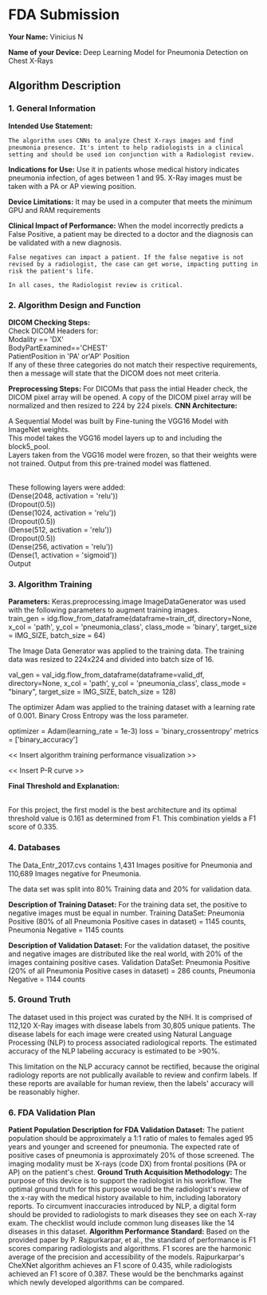 # FDA  Submission

**Your Name:** Vinicius N

**Name of your Device:** Deep Learning Model for Pneumonia Detection on Chest X-Rays

## Algorithm Description 

### 1. General Information


**Intended Use Statement:** 

    The algorithm uses CNNs to analyze Chest X-rays images and find pneumonia presence. It's intent to help radiologists in a clinical setting and should be used ion conjunction with a Radiologist review.

**Indications for Use:**
    Use it in patients whose medical history indicates pneumonia infection, of ages between 1 and 95. X-Ray images must be taken with a PA or AP viewing position.

**Device Limitations:**
    It may be used in a computer that meets the minimum GPU and RAM requirements

**Clinical Impact of Performance:**
    When the model incorrectly predicts a False Positive, a patient may be directed to a doctor and the diagnosis can be validated with a new diagnosis.

    False negatives can impact a patient. If the false negative is not revised by a radiologist, the case can get worse, impacting putting in risk the patient's life.

    In all cases, the Radiologist review is critical.

### 2. Algorithm Design and Function



**DICOM Checking Steps:**
<br>Check DICOM Headers for: 
<br>Modality == 'DX'
<br>BodyPartExamined=='CHEST'
<br>PatientPosition in 'PA' or'AP' Position
<br>If any of these three categories do not match their respective requirements, 
then a message will state that the DICOM does not meet criteria. 

**Preprocessing Steps:**
    For DICOMs that pass the intial Header check, the DICOM pixel array will be opened. A copy of the DICOM pixel array will be normalized and then resized to 224 by 224 pixels.
**CNN Architecture:**

A Sequential Model was built by Fine-tuning the VGG16 Model with ImageNet weights.
<br>This model takes the VGG16 model layers up to and including the block5_pool.  <br>Layers taken from the VGG16 model were frozen, so that their weights were not trained.  Output from this pre-trained model was flattened.

<br>These following layers were added:
<br>(Dense(2048, activation = 'relu'))
<br>(Dropout(0.5))
<br>(Dense(1024, activation = 'relu'))
<br>(Dropout(0.5))
<br>(Dense(512, activation = 'relu'))
<br>(Dropout(0.5))
<br>(Dense(256, activation = 'relu'))
<br>(Dense(1, activation = 'sigmoid'))
<br>Output


### 3. Algorithm Training

**Parameters:**
Keras.preprocessing.image ImageDataGenerator was used with the following parameters to augment training images.    
train_gen = idg.flow_from_dataframe(dataframe=train_df, 
                                         directory=None, 
                                         x_col = 'path',
                                         y_col = 'pneumonia_class',
                                         class_mode = 'binary',
                                         target_size = IMG_SIZE, 
                                         batch_size = 64)

The Image Data Generator was applied to the training data.  The training data was resized to 224x224 and divided into batch size of 16.  

val_gen = val_idg.flow_from_dataframe(dataframe=valid_df, 
                                         directory=None, 
                                         x_col = 'path',
                                         y_col = 'pneumonia_class',
                                         class_mode = "binary",
                                         target_size = IMG_SIZE, 
                                         batch_size = 128)



The optimizer Adam was applied to the training dataset with a learning rate of 0.001.  Binary Cross Entropy was the loss parameter.

optimizer = Adam(learning_rate = 1e-3)
loss = 'binary_crossentropy'
metrics = ['binary_accuracy']

<< Insert algorithm training performance visualization >> 

<< Insert P-R curve >>

**Final Threshold and Explanation:**

<br>For this project, the first model is the best architecture and its optimal threshold value is 0.161 as determined from F1. This combination yields a F1 score of 0.335.

### 4. Databases
 The Data_Entr_2017.cvs contains 1,431 Images positive for Pneumonia and 110,689 Images negative for Pneumonia.

The data set was split into 80% Training data and 20% for validation data.

**Description of Training Dataset:** 
    For the training data set, the positive to negative images must be equal in number.
Training DataSet: Pneumonia Positive (80% of all Pneumonia Positive cases in dataset) = 1145 counts, Pneumonia Negative = 1145 counts

**Description of Validation Dataset:** 
    For the validation dataset, the positive and negative images are distributed like the real world, with 20% of the images containing positive cases.
Validation DataSet: Pneumonia Positive (20% of all Pneumonia Positive cases in dataset) = 286 counts, Pneumonia Negative = 1144 counts

### 5. Ground Truth

The dataset used in this project was curated by the NIH. It is comprised of 112,120 X-Ray images with disease labels from 30,805 unique patients. The disease labels for each image were created using Natural Language Processing (NLP) to process associated radiological reports. The estimated accuracy of the NLP labeling accuracy is estimated to be >90%.

This limitation on the NLP accuracy cannot be rectified, because the original radiology reports are not publically available to review and confirm labels. If these reports are available for human review, then the labels' accuracy will be reasonably higher.

### 6. FDA Validation Plan

**Patient Population Description for FDA Validation Dataset:**
The patient population should be approximately a 1:1 ratio of males to females aged 95 years and younger and screened for pneumonia. The expected rate of positive cases of pneumonia is approximately 20% of those screened. The imaging modality must be X-rays (code DX) from frontal positions (PA or AP) on the patient's chest.
**Ground Truth Acquisition Methodology:**
The purpose of this device is to support the radiologist in his workflow. The optimal ground truth for this purpose would be the radiologist's review of the x-ray with the medical history available to him, including laboratory reports. To circumvent inaccuracies introduced by NLP, a digital form should be provided to radiologists to mark diseases they see on each X-ray exam. The checklist would include common lung diseases like the 14 diseases in this dataset.
**Algorithm Performance Standard:**
Based on the provided paper by P. Rajpurkarpar, et al., the standard of performance is F1 scores comparing radiologists and algorithms. F1 scores are the harmonic average of the precision and accessibility of the models.
Rajpurkarpar's CheXNet algorithm achieves an F1 score of 0.435, while radiologists achieved an F1 score of 0.387. These would be the benchmarks against which newly developed algorithms can be compared.